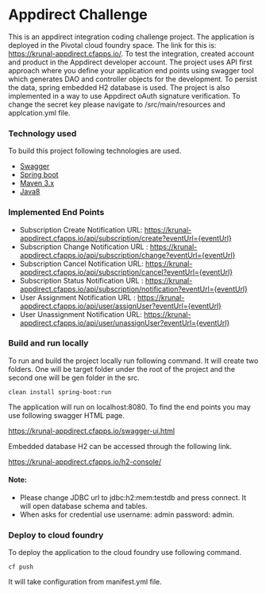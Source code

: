 # Appdirect Challenge
This is an appdirect integration coding challenge project.
The application is deployed in the Pivotal cloud foundry space. The link for this is: https://krunal-appdirect.cfapps.io/.
To test the integration, created account and product in the Appdirect developer account. 
The project uses API first approach where you define your application end points using swagger tool which generates DAO and controller objects for the development. To persist the data, spring embedded H2 database is used. The project is also implemented in a way to use Appdirect oAuth signature verification. To change the secret key please navigate to  /src/main/resources and applcation.yml file. 

### Technology used
To build this project following technologies are used. 

* [Swagger](https://swagger.io/)
* [Spring boot](https://projects.spring.io/spring-boot/)
* [Maven 3.x](https://maven.apache.org/)
* [Java8](http://www.oracle.com/technetwork/java/javase/overview/java8-2100321.html)

### Implemented End Points
* Subscription Create Notification URL: https://krunal-appdirect.cfapps.io/api/subscription/create?eventUrl={eventUrl}
* Subscription Change Notification URL : https://krunal-appdirect.cfapps.io/api/subscription/change?eventUrl={eventUrl}
* Subscription Cancel Notification URL: https://krunal-appdirect.cfapps.io/api/subscription/cancel?eventUrl={eventUrl}
* Subscription Status Notification URL : https://krunal-appdirect.cfapps.io/api/subscription/notification?eventUrl={eventUrl}
* User Assignment Notification URL : https://krunal-appdirect.cfapps.io/api/user/assignUser?eventUrl={eventUrl}
* User Unassignment Notification URL: https://krunal-appdirect.cfapps.io/api/user/unassignUser?eventUrl={eventUrl}

### Build and run locally
To run and build the project locally run following command. It will create two folders. One will be target folder under the root of the project and the second one will be gen folder in the src.

`clean install spring-boot:run`

The application will run on localhost:8080. To find the end points you may use following swagger HTML page.

https://krunal-appdirect.cfapps.io/swagger-ui.html

Embedded database H2 can be accessed through the following link.

https://krunal-appdirect.cfapps.io/h2-console/

#### Note: 
* Please change JDBC url to jdbc:h2:mem:testdb and press connect. It will open database schema and tables. 
* When asks for credential use username: admin password: admin.

### Deploy to cloud foundry
To deploy the application to the cloud foundry use following command.

`cf push`

It will take configuration from manifest.yml file.
